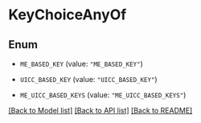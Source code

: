# KeyChoiceAnyOf

## Enum


* `ME_BASED_KEY` (value: `"ME_BASED_KEY"`)

* `UICC_BASED_KEY` (value: `"UICC_BASED_KEY"`)

* `ME_UICC_BASED_KEYS` (value: `"ME_UICC_BASED_KEYS"`)


[[Back to Model list]](../README.md#documentation-for-models) [[Back to API list]](../README.md#documentation-for-api-endpoints) [[Back to README]](../README.md)


